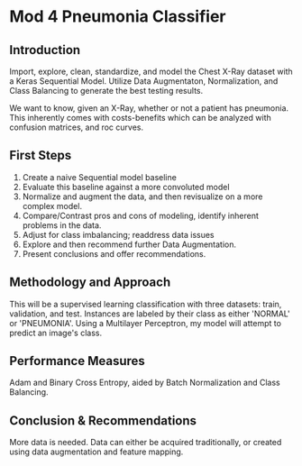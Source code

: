# Mod 4 Pneumonia Classifier

## Introduction

Import, explore, clean, standardize, and model the Chest X-Ray dataset with a Keras Sequential Model. Utilize Data Augmentaton, Normalization, and Class Balancing to generate the best testing results.

We want to know, given an X-Ray, whether or not a patient has pneumonia. This inherently comes with costs-benefits which can be analyzed with confusion matrices, and roc curves. 

##  First Steps
1. Create a naive Sequential model baseline
2. Evaluate this baseline against a more convoluted model
3. Normalize and augment the data, and then revisualize on a more complex model.
4. Compare/Contrast pros and cons of modeling, identify inherent problems in the data.
5. Adjust for class imbalancing; readdress data issues
6. Explore and then recommend further Data Augmentation.
7. Present conclusions and offer recommendations.

## Methodology and Approach 
This will be a supervised learning classification with three datasets: train, validation, and test. Instances are labeled by their class as either 'NORMAL' or 'PNEUMONIA'. Using a Multilayer Perceptron, my model will attempt to predict an image's class. 

## Performance Measures
Adam and Binary Cross Entropy, aided by Batch Normalization and Class Balancing.

## Conclusion & Recommendations

More data is needed. Data can either be acquired traditionally, or created using data augmentation and feature mapping.
